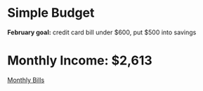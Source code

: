 # Simple Budget

**February goal:** credit card bill under $600, put $500 into savings

# Monthly Income: $2,613

[Monthly Bills](Simple%20Budget%20cd2c64819eda46abb20959f2273b9183/Monthly%20Bills%2013a12321167f4de3a93dad505df9b4d1.csv)